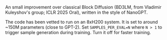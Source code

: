 An small improvement over classical Block Diffusion (BD3LM, from Vladimir Kuleyshov's group; ICLR 2025 Oral), written in the style of NanoGPT. 

The code has been vetted to run on an 8xH200 system. It is set to around ~150M parameters (close to GPT-2). Set `SAMPLES_PER_EVAL=N` where `N > 1` to trigger sample generation during training. Turn it off for faster training. 
